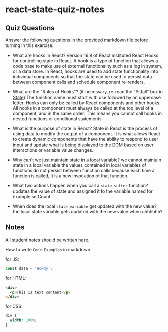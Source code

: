 # react-state-quiz-notes

## Quiz Questions

Answer the following questions in the provided markdown file before turning in this exercise:

- What are hooks in React?
  Version 16.8 of React instituted React Hooks for controlling state in React. A hook is a type of function that allows a code base to make use of external functionality such as a log in system, or a data store. In React, hooks are used to add state functionality into individual components so that the state can be used to persist data between component calls and schedule component re-renders.

- What are the "Rules of Hooks"? (if necessary, re-read the "Pitfall" box in [State](https://react.dev/learn/state-a-components-memory))
  The function name must start with use followed by an uppercase letter. Hooks can only be called by React components and other hooks. All hooks in a component must always be called at the top level of a component, and in the same order.
  This means you cannot call hooks in nested functions or conditional statements

- What is the purpose of state in React?
  State in React is the process of using data to modify the output of a component. It is what allows React to create dynamic components that have the ability to respond to user input and update what is being displayed to the DOM based on user interactions or variable value changes.

- Why can't we just maintain state in a local variable?
  we cannot maintain state in a local variable the values contained in local variables of functions do not persist between function calls because each time a function is called, it is a new invocation of that function.
- What two actions happen when you call a `state setter` function?
  updates the value of state and assigned it to the variable named for example setCount.
- When does the local `state variable` get updated with the new value?
  the local state variable gets updated with the new value when uhhhhhh?

## Notes

All student notes should be written here.

How to write `Code Examples` in markdown

for JS:

```javascript
const data = 'Howdy';
```

for HTML:

```html
<div>
  <p>This is text content</p>
</div>
```

for CSS:

```css
div {
  width: 100%;
}
```
